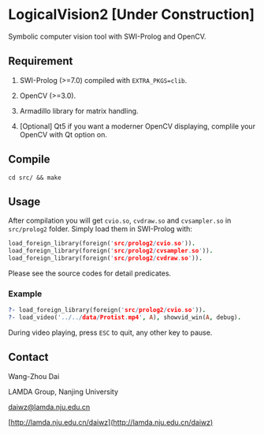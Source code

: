 # LogicalVision2 [Under Construction] #

Symbolic computer vision tool with SWI-Prolog and OpenCV.

## Requirement ##

1. SWI-Prolog (>=7.0) compiled with `EXTRA_PKGS=clib`.

2. OpenCV (>=3.0).

3. Armadillo library for matrix handling.

4. [Optional] Qt5 if you want a moderner OpenCV displaying, complile your OpenCV with Qt option on.

## Compile ##

`cd src/ && make`

## Usage ##

After compilation you will get `cvio.so`, `cvdraw.so` and `cvsampler.so` in `src/prolog2` folder. Simply load them in SWI-Prolog with:

```prolog
load_foreign_library(foreign('src/prolog2/cvio.so')).
load_foreign_library(foreign('src/prolog2/cvsampler.so')).
load_foreign_library(foreign('src/prolog2/cvdraw.so')).
```

Please see the source codes for detail predicates.

### Example ###

```prolog
?- load_foreign_library(foreign('src/prolog2/cvio.so')).
?- load_video('../../data/Protist.mp4', A), showvid_win(A, debug).
```

During video playing, press `ESC` to quit, any other key to pause.

## Contact ##

Wang-Zhou Dai

LAMDA Group, Nanjing University

[daiwz@lamda.nju.edu.cn](mailto:daiwz@lamda.nju.edu.cn)

[http://lamda.nju.edu.cn/daiwz](http://lamda.nju.edu.cn/daiwz)

